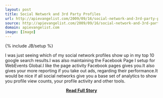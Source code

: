 ```yaml
---
layout: post
title: Social Network and 3rd Party Profiles
url: http://apievangelist.com/2009/09/16/social-network-and-3rd-party-profiles/
source: http://apievangelist.com/2009/09/16/social-network-and-3rd-party-profiles/
domain: apievangelist.com
image: [Image]
---
```

{% include JB/setup %}<p>I was just seeing which of my social network profiles show up in my top 10 google search results.I was also maintaining the Facebook Page I setup for WebEvents Global.I like the page activity Facebook pages gives you.It also gives your more reporting if you take out ads, regarding their performance.It would be nice if all social networks give you a base set of analytics to show you profile view counts, your profile activity and other tools.</p>
<center><p><a href="http://apievangelist.com/2009/09/16/social-network-and-3rd-party-profiles/" style='padding:25px; font-sze:18px; font-weight: bold;'>Read Full Story</a></p></center>
